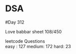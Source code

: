 # DSA

#Day 312

Love babbar sheet
    108/450
    
leetcode Questions   
easy : 127
medium: 172
hard: 23

 